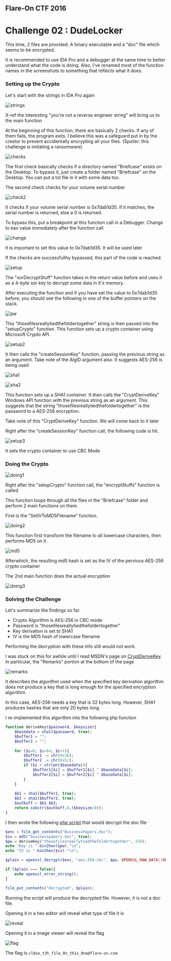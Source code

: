 ## Flare-On CTF 2016
# Challenge 02 : DudeLocker

This time, 2 files are provided. A binary executable and a "doc" file which seems to be encrypted.

It is recommended to use IDA Pro and a debugger at the same time to better understand what the code is doing. Also, I've renamed most of the function names in the screenshots to something that reflects what it does.

### Setting up the Crypto

Let's start with the strings in IDA Pro again

![strings](img/01.png)

X-ref the interesting "you're not a reverse engineer string" will bring us to the main function

At the beginning of this function, there are basically 2 checks. If any of them fails, the program exits. I believe this was a safeguard put in by the creator to prevent accidentally encrypting all your files. (Spoiler: this challenge is imitating a ransomware)

![checks](img/02.png)

The first check basically checks if a directory named "Briefcase" exists on the Desktop. To bypass it, just create a folder named "Briefcase" on the Desktop. You can put a txt file in it with some data too.

The second check checks for your volume serial number

![check2](img/03.png)

It checks if your volume serial number is 0x7dab1d35. If it matches, the serial number is returned, else a 0 is returned.

To bypass this, put a breakpoint at this function call in a Debugger. Change to eax value immediately after the function call

![change](img/d.png)

It is important to set this value to 0x7dab1d35. It will be used later

If the checks are successfullhy bypassed, this part of the code is reached.

![setup](img/04.png)

The "xorDecryptStuff" function takes in the return value before and uses it as a 4-byte xor key to decrypt some data in it's memory. 

After executing the function and if you have set the value to 0x7dab1d35 before, you should see the following in one of the buffer pointers on the stack.

![pw](img/c.png)

This "thosefilesreallytiedthefoldertogether" string is then passed into the "setupCrypto" function. This function sets up a crypto container using Microsoft Crypto API.

![setup2](img/05.png)

It then calls the "createSessionKey" function, passing the previous string as an argument. Take note of the AlgID argument also. It suggests AES-256 is being used

![sha1](img/12.png)

![sha2](img/13.png)

This function sets up a SHA1 container. It then calls the "CryptDeriveKey" Windows API function with the previous string as an argument. This suggests that the string "thosefilesreallytiedthefoldertogether" is the password to a AES-256 encryption.

Take note of this "CryptDeriveKey" function. We will come back to it later

Right after the "createSessionKey" function call, the following code is hit.

![setup3](img/06.png)

It sets the crypto container to use CBC Mode

### Doing the Crypto

![doing1](img/14.png)

Right after the "setupCrypto" function call, the "encryptStuffs" function is called.

This function loops through all the files in the "Briefcase" folder and perform 2 main functions on them.

First is the "SetIVToMD5Filename" function.

![doing2](img/07.png)

This function first transform the filename to all lowercase characters, then performs MD5 on it.

![md5](img/10.png)

Afterwhich, the resulting md5 hash is set as the IV of the pervious AES-256 crypto container

The 2nd main function does the actual encryption

![doing3](img/15.png)

### Solving the Challenge

Let's summarize the findings so far.
- Crypto Algorithm is AES-256 in CBC mode
- Password is "thosefilesreallytiedthefoldertogether"
 - Key derivation is set to SHA1
- IV is the MD5 hash of lowercase filename

Performing the decryption with these info still would not work.

I was stuck on this for awhile until I read MSDN's page on [CryptDeriveKey](https://msdn.microsoft.com/en-us/library/windows/desktop/aa379916%28v=vs.85%29.aspx). In particular, the "Remarks" portion at the bottom of the page

![remarks](img/16.png)

It describes the algorithm used when the specified key derivation algorithm does not produce a key that is long enough for the specified encryption algorithm.

In this case, AES-256 needs a key that is 32 bytes long. However, SHA1 produces hashes that are only 20 bytes long.

I re-implemented this algorithm into the following php function

```php
function deriveKey($password, $keysize){
	$basedata = sha1($password, true);
	$buffer1 = "";
	$buffer2 = "";
	
	for ($i=0; $i<64; $i++){
		$buffer1 .= chr(0x36);
		$buffer2 .= chr(0x5c);
		if ($i < strlen($basedata)){
			$buffer1[$i] = $buffer1[$i] ^ $basedata[$i];
			$buffer2[$i] = $buffer2[$i] ^ $basedata[$i];
		}
	}
	
	$b1 = sha1($buffer1, true);
	$b2 = sha1($buffer2, true);
	$outbuff = $b1.$b2;
	return substr($outbuff,0,($keysize/8));
}
```

I then wrote the following [php script](soln.php) that would decrypt the doc file

```php
$enc = file_get_contents("BusinessPapers.doc");
$iv = md5("businesspapers.doc", true);
$pw = deriveKey("thosefilesreallytiedthefoldertogether", 256);
echo "Key is ".bin2hex($pw)."\n";
echo "IV is ".bin2hex($iv)."\n";

$plain = openssl_decrypt($enc, "aes-256-cbc", $pw, OPENSSL_RAW_DATA||OPENSSL_ZERO_PADDING, $iv);

if ($plain === false){
	echo openssl_error_string();
}

file_put_contents("decrypted", $plain);
```

Running the script will produce the decrypted file. However, it is not a doc file. 

Opening it in a hex editor will reveal what type of file it is

![reveal](img/17.png)

Opening it in a image viewer will reveal the flag

![flag](decrypted.jpg)

The flag is `cl0se_t3h_f1le_0n_th1s_0ne@flare-on.com`

